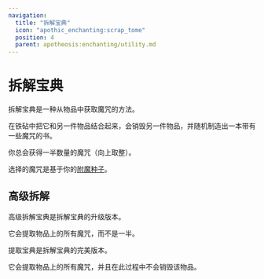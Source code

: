 ```yaml
---
navigation:
  title: "拆解宝典"
  icon: "apothic_enchanting:scrap_tome"
  position: 4
  parent: apotheosis:enchanting/utility.md
---
```


# 拆解宝典

拆解宝典是一种从物品中获取魔咒的方法。

在铁砧中把它和另一件物品结合起来，会销毁另一件物品，并随机制造出一本带有一些魔咒的书。

你总会获得一半数量的魔咒（向上取整）。

选择的魔咒是基于你的[附魔种子](../table/seed.md)。

<Recipe id="apothic_enchanting:scrap_tome" />

## 高级拆解

<ItemImage id="apothic_enchanting:improved_scrap_tome" />

<Color id="blue">高级拆解宝典</Color>是拆解宝典的升级版本。

它会提取物品上的所有魔咒，而不是一半。

<ItemImage id="apothic_enchanting:extraction_tome" />

<Color id="blue">提取宝典</Color>是拆解宝典的完美版本。

它会提取物品上的所有魔咒，并且在此过程中不会销毁该物品。

